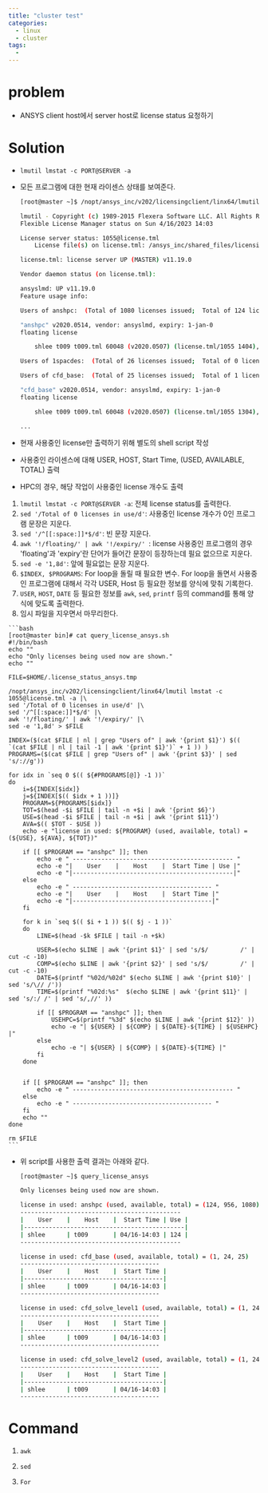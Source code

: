 ```yaml
---
title: "cluster test"
categories:
  - linux
  - cluster
tags:
  - 
---
```


# problem
  - ANSYS client host에서 server host로 license status 요청하기

# Solution
  - `lmutil lmstat -c PORT@SERVER -a`
  - 모든 프로그램에 대한 현재 라이센스 상태를 보여준다.  
  
  
	```bash
	[root@master ~]$ /nopt/ansys_inc/v202/licensingclient/linx64/lmutil lmstat -c 1055@license.tml -a

	lmutil - Copyright (c) 1989-2015 Flexera Software LLC. All Rights Reserved.
	Flexible License Manager status on Sun 4/16/2023 14:03

	License server status: 1055@license.tml
		License file(s) on license.tml: /ansys_inc/shared_files/licensing/license_files/ansyslmd.lic:

	license.tml: license server UP (MASTER) v11.19.0

	Vendor daemon status (on license.tml):

	ansyslmd: UP v11.19.0
	Feature usage info:

	Users of anshpc:  (Total of 1080 licenses issued;  Total of 124 licenses in use)

	"anshpc" v2020.0514, vendor: ansyslmd, expiry: 1-jan-0
	floating license

		shlee t009 t009.tml 60048 (v2020.0507) (license.tml/1055 1404), start Sun 4/16 14:02, 124 licenses

	Users of 1spacdes:  (Total of 26 licenses issued;  Total of 0 licenses in use)

	Users of cfd_base:  (Total of 25 licenses issued;  Total of 1 license in use)

	"cfd_base" v2020.0514, vendor: ansyslmd, expiry: 1-jan-0
	floating license

		shlee t009 t009.tml 60048 (v2020.0507) (license.tml/1055 1304), start Sun 4/16 14:02

	...
	```
  - 현재 사용중인 license만 출력하기 위해 별도의 shell script 작성
  - 사용중인 라이센스에 대해 USER, HOST, Start Time, (USED, AVAILABLE, TOTAL) 출력
  - HPC의 경우, 해당 작업이 사용중인 license 개수도 출력
  1. `lmutil lmstat -c PORT@SERVER -a`: 전체 license status를 출력한다.
  2. `sed '/Total of 0 licenses in use/d'`: 사용중인 license 개수가 0인 프로그램 문장은 지운다.
  3. `sed '/^[[:space:]]*$/d'`: 빈 문장 지운다.
  4. `awk '!/floating/' | awk '!/expiry/' `: license 사용중인 프로그램의 경우 'floating'과 'expiry'란 단어가 들어간 문장이 등장하는데 필요 없으므로 지운다.
  5. `sed -e '1,8d'`: 앞에 필요없는 문장 지운다.
  6. `$INDEX, $PROGRAMS`: For loop을 돌릴 때 필요한 변수. For loop을 돌면서 사용중인 프로그램에 대해서 각각 USER, Host 등 필요한 정보를 양식에 맞춰 기록한다.
  7. `USER`, `HOST`, `DATE` 등 필요한 정보를 `awk`, `sed`, `printf` 등의 command를 통해 양식에 맞도록 출력한다.
  8. 임시 파일을 지우면서 마무리한다.
   
	```bash
	[root@master bin]# cat query_license_ansys.sh 
	#!/bin/bash
	echo ""
	echo "Only licenses being used now are shown."
	echo ""

	FILE=$HOME/.license_status_ansys.tmp

	/nopt/ansys_inc/v202/licensingclient/linx64/lmutil lmstat -c 1055@license.tml -a |\
	sed '/Total of 0 licenses in use/d' |\
	sed '/^[[:space:]]*$/d' |\
	awk '!/floating/' | awk '!/expiry/' |\
	sed -e '1,8d' > $FILE

	INDEX=($(cat $FILE | nl | grep "Users of" | awk '{print $1}') $(( `(cat $FILE | nl | tail -1 | awk '{print $1}')` + 1 )) )
	PROGRAMS=($(cat $FILE | grep "Users of" | awk '{print $3}' | sed 's/://g'))

	for idx in `seq 0 $(( ${#PROGRAMS[@]} -1 ))`
	do
		i=${INDEX[$idx]}
		j=${INDEX[$(( $idx + 1 ))]}
		PROGRAM=${PROGRAMS[$idx]}
		TOT=$(head -$i $FILE | tail -n +$i | awk '{print $6}')
		USE=$(head -$i $FILE | tail -n +$i | awk '{print $11}')
		AVA=$(( $TOT - $USE ))
		echo -e "license in used: ${PROGRAM} (used, available, total) = (${USE}, ${AVA}, ${TOT})"

		if [[ $PROGRAM == "anshpc" ]]; then
			echo -e " --------------------------------------------- "
			echo -e "|    User    |    Host    |  Start Time | Use |"	
			echo -e "|---------------------------------------------|"
		else
			echo -e " --------------------------------------- "
			echo -e "|    User    |    Host    |  Start Time |"	
			echo -e "|---------------------------------------|"
		fi

		for k in `seq $(( $i + 1 )) $(( $j - 1 ))`
		do
			LINE=$(head -$k $FILE | tail -n +$k)
			
			USER=$(echo $LINE | awk '{print $1}' | sed 's/$/         /' | cut -c -10)
			COMP=$(echo $LINE | awk '{print $2}' | sed 's/$/         /' | cut -c -10)
			DATE=$(printf "%02d/%02d" $(echo $LINE | awk '{print $10}' | sed 's/\// /'))
			TIME=$(printf "%02d:%s"  $(echo $LINE | awk '{print $11}' | sed 's/:/ /' | sed 's/,//' ))
			
			if [[ $PROGRAM == "anshpc" ]]; then
				USEHPC=$(printf "%3d" $(echo $LINE | awk '{print $12}' ))
				echo -e "| ${USER} | ${COMP} | ${DATE}-${TIME} | ${USEHPC} |"
			else
				echo -e "| ${USER} | ${COMP} | ${DATE}-${TIME} |"
			fi
		done

		
		if [[ $PROGRAM == "anshpc" ]]; then
			echo -e " --------------------------------------------- "
		else
			echo -e " --------------------------------------- "
		fi
		echo ""
	done

	rm $FILE
	```

  - 위 script를 사용한 출력 결과는 아래와 같다.

	```bash
	[root@master ~]$ query_license_ansys 

	Only licenses being used now are shown.

	license in used: anshpc (used, available, total) = (124, 956, 1080)
	--------------------------------------------- 
	|    User    |    Host    |  Start Time | Use |
	|---------------------------------------------|
	| shlee      | t009       | 04/16-14:03 | 124 |
	--------------------------------------------- 

	license in used: cfd_base (used, available, total) = (1, 24, 25)
	--------------------------------------- 
	|    User    |    Host    |  Start Time |
	|---------------------------------------|
	| shlee      | t009       | 04/16-14:03 |
	--------------------------------------- 

	license in used: cfd_solve_level1 (used, available, total) = (1, 24, 25)
	--------------------------------------- 
	|    User    |    Host    |  Start Time |
	|---------------------------------------|
	| shlee      | t009       | 04/16-14:03 |
	--------------------------------------- 

	license in used: cfd_solve_level2 (used, available, total) = (1, 24, 25)
	--------------------------------------- 
	|    User    |    Host    |  Start Time |
	|---------------------------------------|
	| shlee      | t009       | 04/16-14:03 |
	--------------------------------------- 

	```

# Command

1. `awk`

2. `sed`

3. `For`
